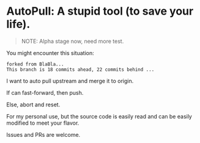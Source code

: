 # AutoPull: A stupid tool (to save your life).

> NOTE: Alpha stage now, need more test.

You might encounter this situation:

```
forked from BlaBla...
This branch is 18 commits ahead, 22 commits behind ...
```

I want to auto pull upstream and merge it to origin.

If can fast-forward, then push.

Else, abort and reset.

For my personal use, but the source code is easily read and can be easily modified to meet your flavor.

Issues and PRs are welcome.
